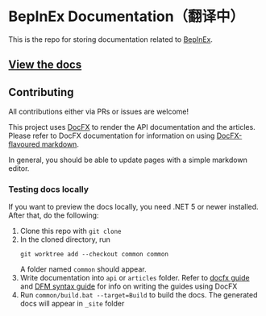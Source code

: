 # BepInEx Documentation（翻译中）

This is the repo for storing documentation related to [BepInEx](https://github.com/BepInEx/BepInEx).  

## [View the docs](https://docs.bepinex.dev/)

## Contributing

All contributions either via PRs or issues are welcome!

This project uses [DocFX](https://dotnet.github.io/docfx/) to render the API documentation and the articles.  
Please refer to DocFX documentation for information on using [DocFX-flavoured markdown](https://dotnet.github.io/docfx/spec/docfx_flavored_markdown.html?tabs=tabid-1%2Ctabid-a).

In general, you should be able to update pages with a simple markdown editor.

### Testing docs locally

If you want to preview the docs locally, you need .NET 5 or newer installed.  
After that, do the following:

1. Clone this repo with `git clone`
2. In the cloned directory, run
    ```
    git worktree add --checkout common common
    ```
    A folder named `common` should appear.
2. Write documentation into `api` or `articles` folder. Refer to [docfx guide](https://dotnet.github.io/docfx/tutorial/docfx_getting_started.html) and [DFM syntax guide](https://dotnet.github.io/docfx/spec/docfx_flavored_markdown.html) for info on writing the guides using DocFX
3. Run `common/build.bat --target=Build` to build the docs. The generated docs will appear in `_site` folder
